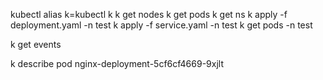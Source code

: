 kubectl
alias k=kubectl
k
k get nodes
k get pods
k get ns
k apply -f deployment.yaml -n test
k apply -f service.yaml -n test
k get pods -n test

k get events

k describe pod nginx-deployment-5cf6cf4669-9xjlt
